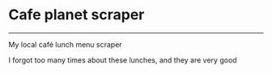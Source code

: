 # Cafe planet scraper

---

My local café lunch menu scraper

I forgot too many times about these lunches, and they are very good
